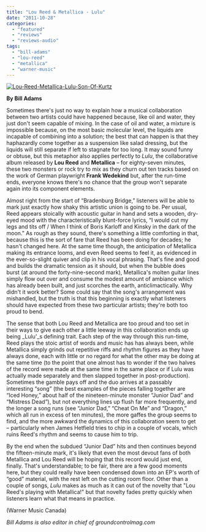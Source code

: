 ```yaml
---
title: "Lou Reed & Metallica - Lulu"
date: "2011-10-28"
categories: 
  - "featured"
  - "reviews"
  - "reviews-audio"
tags: 
  - "bill-adams"
  - "lou-reed"
  - "metallica"
  - "warner-music"
---
```


[![](http://www.hellbound.ca/wp-content/uploads/2011/10/Lou-Reed-Metallica-Lulu-Son-Of-Kurtz.jpg "Lou-Reed-Metallica-Lulu-Son-Of-Kurtz")](http://www.hellbound.ca/wp-content/uploads/2011/10/Lou-Reed-Metallica-Lulu-Son-Of-Kurtz.jpg)

**By Bill Adams**

Sometimes there's just no way to explain how a musical collaboration between two artists could have happened because, like oil and water, they just don't seem capable of mixing. In the case of oil and water, a mixture is impossible because, on the most basic molecular level, the liquids are incapable of combining into a solution; the best that can happen is that they haphazardly come together as a suspension like salad dressing, but the liquids will still separate if left to stagnate for too long. It may sound funny or obtuse, but this metaphor also applies perfectly to _Lulu_, the collaborative album released by **Lou Reed** and **Metallica** – for eighty-seven minutes, these two monsters or rock try to mix as they churn out ten tracks based on the work of German playwright **Frank Wedekind** but, after the run-time ends, everyone knows there's no chance that the group won't separate again into its component elements.

Almost right from the start of “Bradenburg Bridge,” listeners will be able to mark just exactly how shaky this artistic union is going to be. Per usual, Reed appears stoically with acoustic guitar in hand and sets a wooden, dry-eyed mood with the characteristically blunt-force lyrics, “I would cut my legs and tits off / When I think of Boris Karloff and Kinsky in the dark of the moon.” As rough as they sound, there's something a little comforting in that, because this is the sort of fare that Reed has been doing for decades; he hasn't changed here. At the same time though, the anticipation of Metallica making its entrance looms, and even Reed seems to feel it, as evidenced in the ever-so-slight quiver and clip in his vocal phrasing. That's fine and good and builds the dramatic tension as it should, but when the bubble does burst (at around the forty-nine-second mark), Metallica's molten guitar lines simply flow out over and consume the modest amount of ambiance which has already been built, and just scorches the earth, anticlimactically. Why didn't it work better? Some could say that the song's arrangement was mishandled, but the truth is that this beginning is exactly what listeners should have expected from these two particular artists; they're both too proud to bend.

The sense that both Lou Reed and Metallica are too proud and too set in their ways to give each other a little leeway in this collaboration ends up being _Lulu'_s defining trait. Each step of the way through this run-time, Reed plays the stoic artist of words and music has has always been, while Metallica simply grinds out repetitive riffs and rhythm figures as they have always done, each with little or no regard for what the other may be doing at the same time (to the point that one almost has to wonder if the two halves of the record were made at the same time in the same place or if Lulu was actually made separately and then slapped together in post-production). Sometimes the gamble pays off and the duo arrives at a passably interesting “song” (the best examples of the pieces falling together are “Iced Honey,” about half of the nineteen-minute monster “Junior Dad” and “Mistress Dead”), but not everything lines up flush far more frequently, and the longer a song runs (see “Junior Dad,” “Cheat On Me” and “Dragon,” which all run in excess of ten minutes), the more gaffes the group seems to find, and the more awkward the dynamics of this collaboration seem to get – particularly when James Hetfield tries to chip in a couple of vocals, which ruins Reed's rhythm and seems to cause him to trip.

By the end when the subdued “Junior Dad” hits and then continues beyond the fifteen-minute mark, it's likely that even the most devout fans of both Metallica and Lou Reed will be hoping that this record would just end, finally. That's understandable; to be fair, there are a few good moments here, but they could really have been condensed down into an EP's worth of “good” material, with the rest left on the cutting room floor. Other than a couple of songs, _Lulu_ makes as much as it can out of the novelty that "Lou Reed's playing with Metallica!" but that novelty fades pretty quickly when listeners learn what that means in practice.

(Warner Music Canada)

_Bill Adams is also editor in chief of groundcontrolmag.com_
